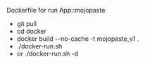 Dockerfile for run App::mojopaste

* git pull
* cd docker
* docker build --no-cache -t mojopaste_v1 .
* ./docker-run.sh
* or ./docker-run.sh -d
